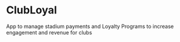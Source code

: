 # ClubLoyal
App to manage stadium payments and Loyalty Programs to increase engagement and revenue for clubs
